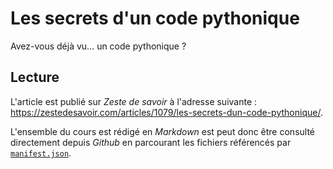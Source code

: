 # Les secrets d'un code pythonique

Avez-vous déjà vu… un code pythonique ?

## Lecture

L'article est publié sur *Zeste de savoir* à l'adresse suivante : <https://zestedesavoir.com/articles/1079/les-secrets-dun-code-pythonique/>.

L'ensemble du cours est rédigé en *Markdown* est peut donc être consulté directement depuis *Github* en parcourant les fichiers référencés par [`manifest.json`](manifest.json).
